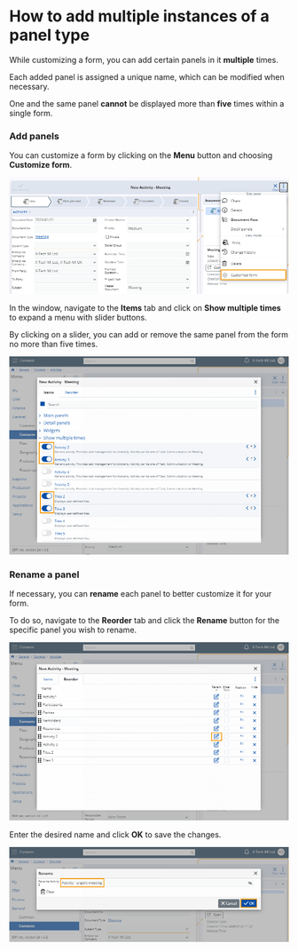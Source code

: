 # How to add multiple instances of a panel type

While customizing a form, you can add certain panels in it **multiple** times. 

Each added panel is assigned a unique name, which can be modified when necessary. 

One and the same panel **cannot** be displayed more than **five** times within a single form.

### Add panels

You can customize a form by clicking on the **Menu** button and choosing **Customize form**.

![Pictures](pictures/Customization_menu_20_01.png)

In the window, navigate to the **Items** tab аnd click on **Show multiple times** to expand a menu with slider buttons.

By clicking on a slider, you can add or remove the same panel from the form no more than five times.

![Pictures](pictures/Customization_add_items_20_01.png)

### Rename a panel

If necessary, you can **rename** each panel to better customize it for your form. 

To do so, navigate to the **Reorder** tab and click the **Rename** button for the specific panel you wish to rename.

![Pictures](pictures/Customization_Rename_icon_20_01.png)

Enter the desired name and click **OK** to save the changes.

![Pictures](pictures/Customization-Rename_20_01.png)
